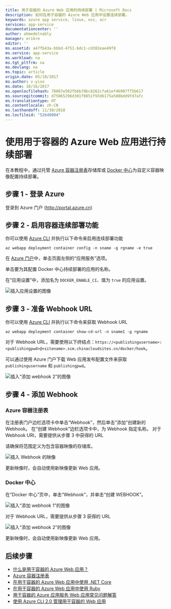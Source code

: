 ```yaml
---
title: 用于容器的 Azure Web 应用的持续部署 | Microsoft Docs
description: 如何在用于容器的 Azure Web 应用中设置连续部署。
keywords: azure app service, linux, oss, acr
services: app-service
documentationcenter: ''
author: ahmedelnably
manager: erikre
editor: ''
ms.assetid: a47fb43a-bbbd-4751-bdc1-cd382eae49f8
ms.service: app-service
ms.workload: na
ms.tgt_pltfrm: na
ms.devlang: na
ms.topic: article
origin.date: 05/10/2017
ms.author: v-yiso
ms.date: 10/16/2017
ms.openlocfilehash: 78067e582fbbb70bc8262cfa61ef46987f75b617
ms.sourcegitcommit: d75065296d301f0851f93d6175a508bdd9fd7afc
ms.translationtype: HT
ms.contentlocale: zh-CN
ms.lasthandoff: 11/30/2018
ms.locfileid: "52649004"
---
```

# <a name="continuous-deployment-with-azure-web-app-for-containers"></a>使用用于容器的 Azure Web 应用进行持续部署

在本教程中，通过托管 [Azure 容器注册表](https://azure.microsoft.com/en-us/services/container-registry/)存储库或 [Docker 中心](https://hub.docker.com)为自定义容器映像配置持续部署。

## <a name="step-1---sign-in-to-azure"></a>步骤 1 - 登录 Azure

登录到 Azure 门户 (http://portal.azure.cn)

## <a name="step-2---enable-container-continuous-deployment-feature"></a>步骤 2 - 启用容器连续部署功能

你可以使用 [Azure CLI](https://docs.microsoft.com/en-us/cli/azure/install-azure-cli) 并执行以下命令来启用连续部署功能

```azurecli
az webapp deployment container config -n sname -g rgname -e true
``` 

在 [Azure 门户](https://portal.azure.cn/)中，单击页面左侧的“应用服务”选项。

单击要为其配置 Docker 中心持续部署的应用的名称。

在“应用设置”中，添加名为 `DOCKER_ENABLE_CI`、值为 `true` 的应用设置。

![插入应用设置的图像](./media/app-service-webapp-service-linux-ci-cd/step2.png)

## <a name="step-3---prepare-webhook-url"></a>步骤 3 - 准备 Webhook URL

你可以使用 [Azure CLI](https://docs.microsoft.com/en-us/cli/azure/install-azure-cli) 并执行以下命令来获取 Webhook URL

```azurecli
az webapp deployment container show-cd-url -n sname1 -g rgname
``` 

对于 Webhook URL，需要使用以下终结点：`https://<publishingusername>:<publishingpwd>@<sitename>.scm.chinacloudsites.cn/docker/hook`。

可以通过使用 Azure 门户下载 Web 应用发布配置文件来获取 `publishingusername` 和 `publishingpwd`。

![插入“添加 webhook 2”的图像](./media/app-service-webapp-service-linux-ci-cd/step3-3.png)

## <a name="step-4---add-a-web-hook"></a>步骤 4 - 添加 Webhook

### <a name="azure-container-registry"></a>Azure 容器注册表

在注册表门户边栏选项卡中单击“Webhook”，然后单击“添加”创建新的 Webhook。 在“创建 Webhook”边栏选项卡中，为 Webhook 指定名称。 对于 Webhook URI，需要提供从步骤 3 中获得的 URL

请确保将范围定义为包含容器映像的存储库。

![插入 Webhook 的映像](./media/app-service-webapp-service-linux-ci-cd/step3ACRWebhook-1.png)

更新映像时，会自动使用新映像更新 Web 应用。

### <a name="docker-hub"></a>Docker 中心

在“Docker 中心”页中，单击“Webhook”，并单击“创建 WEBHOOK”。

![插入“添加 webhook 1”的图像](./media/app-service-webapp-service-linux-ci-cd/step3-1.png)

对于 Webhook URL，需要提供从步骤 3 获得的 URL

![插入“添加 webhook 2”的图像](./media/app-service-webapp-service-linux-ci-cd/step3-2.png)

更新映像时，会自动使用新映像更新 Web 应用。

## <a name="next-steps"></a>后续步骤

* [什么是用于容器的 Azure Web 应用？](./app-service-linux-intro.md)
* [Azure 容器注册表](https://azure.microsoft.com/en-us/services/container-registry/)
* [在用于容器的 Azure Web 应用中使用 .NET Core](quickstart-dotnetcore.md)
* [在用于容器的 Azure Web 应用中使用 Ruby](quickstart-ruby.md)
* [用于容器的 Azure 应用服务 Web 应用常见问题解答](./app-service-linux-faq.md) 
* [使用 Azure CLI 2.0 管理用于容器的 Web 应用](./app-service-linux-cli.md)
